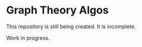 # Graph Theory Algos
 
This repository is still being created. It is incomplete.

Work in progress.
